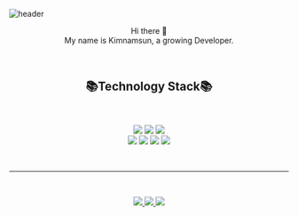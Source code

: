 
![header](https://capsule-render.vercel.app/api?type=wave&color=auto&height=300&section=header&text=kimnamsun();&fontSize=90)
<br>
<p align='center'>
Hi there 👋
<br>
My name is Kimnamsun, a growing Developer.
</p>
<br>
<h2 align='center'>
 📚Technology Stack📚 
</h2>
<br>
<p align='center'>
    <img src="https://img.shields.io/badge/-JAVA-red"/> <img src="https://img.shields.io/badge/-Javascript-yellow"/> <img src="https://shields.io/badge/-HTML/CSS-ff69b4"/>
    <br>
    <img src="https://img.shields.io/badge/-Oracle-327da8"/> <img src="https://img.shields.io/badge/-MySql-006F8C"/> <img src="https://img.shields.io/badge/-Spring-brightgreen"/>
    <img src="https://img.shields.io/badge/-Git-black"/>
</p>
<br>
<hr>
<br>
<p align='center'>
  <a href="https://velog.io/@nsunny0908">
    <img src="https://img.shields.io/badge/Tech%20Blog-11B48A?style=flat-square&logo=Vimeo&logoColor=white"/>
  </a>
  <a href="http://kimnamsun.github.io/">
    <img src="https://img.shields.io/badge/GitHub%20Blog-181717?style=flat-square&logo=GitHub&logoColor=white"/>
  </a>
  <a href="https://www.notion.so/namsun-Kim-3e32988d63aa4845b131edb4fd522b6a">
    <img src="https://img.shields.io/badge/portfolio-6E519D?style=flat-square&logo=Notion&logoColor=white"/>
  </a>
</p>

